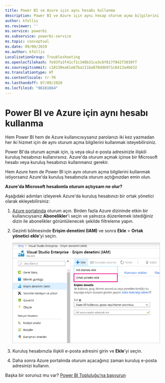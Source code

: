 ```yaml
---
title: Power BI ve Azure için aynı hesabı kullanma
description: Power BI ve Azure için aynı hesap oturum açma bilgilerini kullanma
author: kfollis
ms.reviewer: ''
ms.service: powerbi
ms.subservice: powerbi-service
ms.topic: conceptual
ms.date: 09/09/2019
ms.author: kfollis
LocalizationGroup: Troubleshooting
ms.openlocfilehash: fe93fa3f41cf1c340b31ce3c6f817f842f3039ff
ms.sourcegitcommit: c18130ea61e67ba111be870ddb971c6413a4b632
ms.translationtype: HT
ms.contentlocale: tr-TR
ms.lasthandoff: 07/09/2020
ms.locfileid: "86161664"
---
```

# <a name="using-the-same-account-for-power-bi-and-azure"></a>Power BI ve Azure için aynı hesabı kullanma

Hem Power BI hem de Azure kullanıcısıysanız parolanızı iki kez yazmadan her iki hizmet için de aynı oturum açma bilgilerini kullanmak isteyebilirsiniz.

Power BI'da oturum açmak için, iş veya okul e-posta adresinizle ilişkili kuruluş hesabınızı kullanırsınız.  Azure'da oturum açmak içinse bir Microsoft hesabı veya kuruluş hesabınızı kullanmanız gerekir.

Hem Azure hem de Power BI için aynı oturum açma bilgilerini kullanmak istiyorsanız Azure'da kuruluş hesabınızla oturum açtığınızdan emin olun.

**Azure'da Microsoft hesabımla oturum açtıysam ne olur?**

Aşağıdaki adımları izleyerek Azure'da kuruluş hesabınızı bir ortak yönetici olarak ekleyebilirsiniz:

1. [Azure portalında](https://portal.azure.com/) oturum açın. Birden fazla Azure dizininde etkin bir kullanıcıysanız **Abonelikler**'i seçin ve yalnızca düzenlemek istediğiniz dizin ile abonelikler görüntülenecek şekilde filtreleme yapın.

1. Gezinti bölmesinde **Erişim denetimi (IAM)** ve sonra **Ekle** \> **Ortak yönetici ekle**’yi seçin.

    ![Ortak yönetici ekleme seçeneğinin vurgulandığı Erişim denetiminin ekran görüntüsü.](media/service-admin-how-to-use-the-same-account-as-azure/add-co-administrator.png)

1. Kuruluş hesabınızla ilişkili e-posta adresini girin ve **Ekle**’yi seçin.

1. Daha sonra Azure portalında oturum açacağınız zaman kuruluş e-posta adresinizi kullanın.

Başka bir sorunuz mu var? [Power BI Topluluğu'na başvurun](https://community.powerbi.com/)
